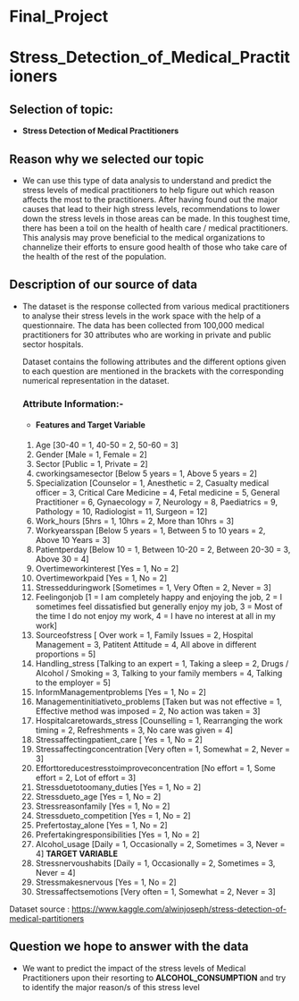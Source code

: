 # Final_Project

# **Stress_Detection_of_Medical_Practitioners**
 
## **Selection of topic:**
 
- **Stress Detection of Medical Practitioners**
 
## **Reason why we selected our topic**
 
- We can use this type of data analysis to understand and predict the stress levels of medical practitioners to help figure out which reason affects the most to the practitioners. After having found out the major causes that lead to their high stress levels, recommendations to lower down the stress levels in those areas can be made. In this toughest time, there has been a toil on the health of health care / medical practitioners. This analysis may prove beneficial to the medical organizations to channelize their efforts to ensure good health of those who take care of the health of the rest of the population.
 
## **Description of our source of data**
- The dataset is the response collected from various medical practitioners to analyse their stress levels in the work space with the help of a questionnaire. The data has been collected from 100,000 medical practitioners for 30 attributes who are working in private and public sector hospitals. 
 
    Dataset contains the following attributes and the different options given to each question are mentioned in the brackets with the corresponding numerical representation in the dataset.
 
    ### **Attribute Information:-**
       
    - #### **Features and Target Variable**
 
    1. Age [30-40 = 1, 40-50 = 2, 50-60 = 3]
    2. Gender [Male = 1, Female = 2]
    3. Sector [Public = 1, Private = 2]
    4. cworkingsamesector [Below 5 years = 1, Above 5 years = 2]
    5. Specialization [Counselor = 1, Anesthetic = 2, Casualty medical officer = 3, Critical Care Medicine = 4, Fetal medicine = 5, General Practitioner = 6, Gynaecology = 7, Neurology = 8, Paediatrics = 9, Pathology = 10, Radiologist = 11, Surgeon = 12]
    6. Work_hours [5hrs = 1, 10hrs = 2, More than 10hrs = 3]
    7. Workyearsspan [Below 5 years = 1, Between 5 to 10 years = 2, Above 10 Years = 3]
    8. Patientperday [Below 10 = 1, Between 10-20 = 2, Between 20-30 = 3, Above 30 = 4]
    9. Overtimeworkinterest [Yes = 1, No = 2]
    10. Overtimeworkpaid [Yes = 1, No = 2]
    11. Stressedduringwork [Sometimes = 1, Very Often = 2, Never = 3]
    12. Feelingonjob [1 = I am completely happy and enjoying the job, 2 = I sometimes feel dissatisfied but generally enjoy my job, 3 = Most of the time I do not enjoy my work, 4 = I have no interest at all in my work]
    13. Sourceofstress [ Over work = 1, Family Issues = 2, Hospital Management = 3, Patitent Attitude = 4, All above in different proportions = 5]
    14. Handling_stress [Talking to an expert = 1, Taking a sleep = 2, Drugs / Alcohol / Smoking = 3, Talking to your family members = 4, Talking to the employer = 5]
    15. InformManagementproblems [Yes = 1, No = 2]
    16. Managementinitiativeto_problems [Taken but was not effective = 1, Effective method was imposed = 2, No action was taken = 3]
    17. Hospitalcaretowards_stress [Counselling = 1, Rearranging the work timing = 2, Refreshments = 3, No care was given = 4]
    18. Stressaffectingpatient_care [ Yes = 1, No = 2]
    19. Stressaffectingconcentration [Very often = 1, Somewhat = 2, Never = 3]
    20. Efforttoreducestresstoimproveconcentration [No effort = 1, Some effort = 2, Lot of effort = 3]
    21. Stressduetotoomany_duties [Yes = 1, No = 2]
    22. Stressdueto_age [Yes = 1, No = 2]
    23. Stressreasonfamily [Yes = 1, No = 2]
    24. Stressdueto_competition [Yes = 1, No = 2]
    25. Prefertostay_alone [Yes = 1, No = 2]
    26. Prefertakingresponsibilities [Yes = 1, No = 2]
    27. Alcohol_usage [Daily = 1, Occasionally = 2, Sometimes = 3, Never = 4]   **TARGET VARIABLE**
    28. Stressnervoushabits [Daily = 1, Occasionally = 2, Sometimes = 3, Never = 4]
    29. Stressmakesnervous [Yes = 1, No = 2]
    30. Stressaffectsemotions [Very often = 1, Somewhat = 2, Never = 3]
 
Dataset source : https://www.kaggle.com/alwinjoseph/stress-detection-of-medical-partitioners
 
## **Question we hope to answer with the data**
-  We want to predict the impact of the stress levels of Medical Practitioners upon their resorting to **ALCOHOL_CONSUMPTION** and try to identify the major reason/s of this stress level 
